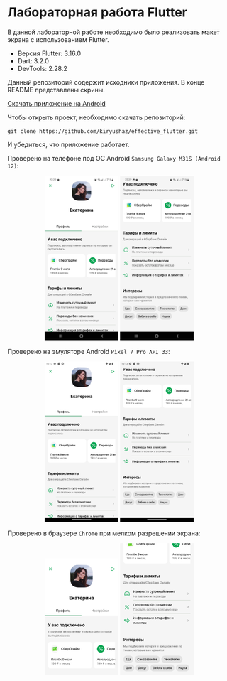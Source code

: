 # Лабораторная работа Flutter
В данной лабораторной работе необходимо было реализовать макет экрана с использованием Flutter.

* Версия Flutter: 3.16.0
* Dart: 3.2.0
* DevTools: 2.28.2

Данный репозиторий содержит исходники приложения. В конце README представлены скрины.

[Скачать приложение на Android](https://disk.yandex.ru/d/SwM09KjHH_rpVw)

Чтобы открыть проект, необходимо скачать репозиторий:
```git
git clone https://github.com/kiryushaz/effective_flutter.git
```
И убедиться, что приложение работает.

Проверено на телефоне под ОС Android `Samsung Galaxy M31S (Android 12)`:

<p align="center">
<img src="screenshots/Screenshot_20231130-222211.jpg" width="33%"/>
<img src="screenshots/Screenshot_20231130-222216.jpg" width="33%"/>
<p>

Проверено на эмуляторе Android `Pixel 7 Pro API 33`:

<p align="center">
<img src="screenshots/Screenshot_1701360765.png" width="33%"/>
<img src="screenshots/Screenshot_1701360776.png" width="33%"/>
<p>

Проверено в браузере `Chrome` при мелком разрешении экрана:

<p align="center">
<img src="screenshots/localhost_53498_(Nexus 5).png" width="33%"/>
<img src="screenshots/localhost_53498_(Nexus 5) (1).png" width="33%"/>
<p>